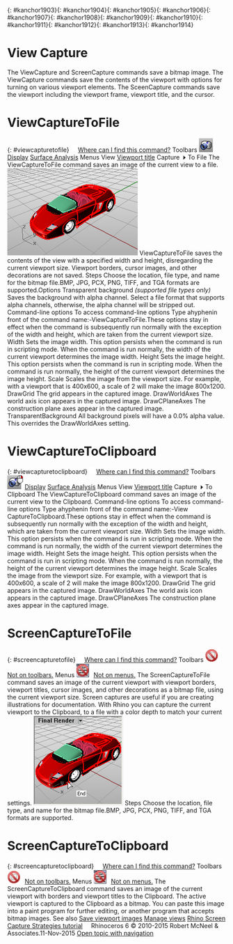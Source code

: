---
---

{: #kanchor1903}{: #kanchor1904}{: #kanchor1905}{: #kanchor1906}{: #kanchor1907}{: #kanchor1908}{: #kanchor1909}{: #kanchor1910}{: #kanchor1911}{: #kanchor1912}{: #kanchor1913}{: #kanchor1914}
# View Capture
The ViewCapture and ScreenCapture commands save a bitmap image. The ViewCapture commands save the contents of the viewport with options for turning on various viewport elements. The SceenCapture commands save the viewport including the viewport frame, viewport title, and the cursor.

# ViewCaptureToFile
{: #viewcapturetofile}
 [![images/transparent.gif](images/transparent.gif)Where can I find this command?](javascript:void(0);) Toolbars
![images/viewcapturetofile.png](images/viewcapturetofile.png) [Display](display-toolbar.html)  [Surface Analysis](surface-analysis-toolbar.html) 
Menus
View
 [Viewport title](rhino-window.html#viewport-title-menu) 
Capture![images/menuarrow.gif](images/menuarrow.gif)
To File
The ViewCaptureToFile command saves an image of the current view to a file.
![images/viewcapturetoclipboard-001.png](images/viewcapturetoclipboard-001.png)
ViewCaptureToFile saves the contents of the view with a specified width and height, disregarding the current viewport size.
Viewport borders, cursor images, and other decorations are not saved.
Steps
Choose the location, file type, and name for the bitmap file.BMP, JPG, PCX, PNG, TIFF, and TGA formats are supported.Options
Transparent background *(supported file types only)* 
Saves the background with alpha channel. Select a file format that supports alpha channels, otherwise, the alpha channel will be stripped out.
Command-line options
To access command-line options
Type ahyphenin front of the command name:-ViewCaptureToFile.These options stay in effect when the command is subsequently run normally with the exception of the width and height, which are taken from the current viewport size.
Width
Sets the image width. This option persists when the command is run in scripting mode. When the command is run normally, the width of the current viewport determines the image width.
Height
Sets the image height. This option persists when the command is run in scripting mode. When the command is run normally, the height of the current viewport determines the image height.
Scale
Scales the image from the viewport size. For example, with a viewport that is 400x600, a scale of 2 will make the image 800x1200.
DrawGrid
The grid appears in the captured image.
DrawWorldAxes
The world axis icon appears in the captured image.
DrawCPlaneAxes
The construction plane axes appear in the captured image.
TransparentBackground
All background pixels will have a 0.0% alpha value. This overrides the DrawWorldAxes setting.

# ViewCaptureToClipboard
{: #viewcapturetoclipboard}
 [![images/transparent.gif](images/transparent.gif)Where can I find this command?](javascript:void(0);) Toolbars
![images/viewcapturetoclipboard.png](images/viewcapturetoclipboard.png) [Display](display-toolbar.html)  [Surface Analysis](surface-analysis-toolbar.html) 
Menus
View
 [Viewport title](rhino-window.html#viewport-title-menu) 
Capture![images/menuarrow.gif](images/menuarrow.gif)
To Clipboard
The ViewCaptureToClipboard command saves an image of the current view to the Clipboard.
Command-line options
To access command-line options
Type ahyphenin front of the command name:-View CaptureToClipboard.These options stay in effect when the command is subsequently run normally with the exception of the width and height, which are taken from the current viewport size.
Width
Sets the image width. This option persists when the command is run in scripting mode. When the command is run normally, the width of the current viewport determines the image width.
Height
Sets the image height. This option persists when the command is run in scripting mode. When the command is run normally, the height of the current viewport determines the image height.
Scale
Scales the image from the viewport size. For example, with a viewport that is 400x600, a scale of 2 will make the image 800x1200.
DrawGrid
The grid appears in the captured image.
DrawWorldAxes
The world axis icon appears in the captured image.
DrawCPlaneAxes
The construction plane axes appear in the captured image.

# ScreenCaptureToFile
{: #screencapturetofile}
 [![images/transparent.gif](images/transparent.gif)Where can I find this command?](javascript:void(0);) Toolbars
![images/-no-toolbar-button.png](images/-no-toolbar-button.png) [Not on toolbars.](toolbarwhattodo.html) 
Menus
![images/-no-menu-item.png](images/-no-menu-item.png) [Not on menus.](menuwhattodo.html) 
The ScreenCaptureToFile command saves an image of the current viewport with viewport borders, viewport titles, cursor images, and other decorations as a bitmap file, using the current viewport size.
Screen captures are useful if you are creating illustrations for documentation. With Rhino you can capture the current viewport to the Clipboard, to a file with a color depth to match your current settings.
![images/screencapturetoclipboard-001.png](images/screencapturetoclipboard-001.png)
Steps
Choose the location, file type, and name for the bitmap file.BMP, JPG, PCX, PNG, TIFF, and TGA formats are supported.
# ScreenCaptureToClipboard
{: #screencapturetoclipboard}
 [![images/transparent.gif](images/transparent.gif)Where can I find this command?](javascript:void(0);) Toolbars
![images/-no-toolbar-button.png](images/-no-toolbar-button.png) [Not on toolbars.](toolbarwhattodo.html) 
Menus
![images/-no-menu-item.png](images/-no-menu-item.png) [Not on menus.](menuwhattodo.html) 
The ScreenCaptureToClipboard command saves an image of the current viewport with borders and viewport titles to the Clipboard.
The active viewport is captured to the Clipboard as a bitmap. You can paste this image into a paint program for further editing, or another program that accepts bitmap images.
See also
 [Save viewport images](sak-saveviewportimage.html) 
 [Manage views](sak-view.html) 
 [Rhino Screen Capture Strategies tutorial](http://discourse.mcneel.com/t/video-rhino-screen-capture-strategies/18893) 
&#160;
&#160;
Rhinoceros 6 © 2010-2015 Robert McNeel &amp; Associates.11-Nov-2015
 [Open topic with navigation](viewcapture.html) 

